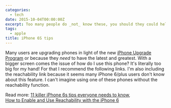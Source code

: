```yaml
---
categories:
  - tech
date: 2015-10-04T00:00:00Z
excerpt: Too many people do _not_ know these, you should they could help.
tags:
  - apple
title: iPhone 6S tips
---
```


Many users are upgrading phones in light of the new [iPhone Upgrade Program](http://www.apple.com/shop/iphone/iphone-upgrade-program) or because they _need_ to have the latest and greatest. With a bigger screen comes the issue of how do I use this phone? It's literally too big for my hand! For that I recommend the following links. I'm also including the reachability link because it seems many iPhone 6/plus users don't know about this feature. I can't imagine using one of these phones without the reachability function.

Read more: [11 killer iPhone 6s tips everyone needs to know](http://www.cultofmac.com/390109/iphone6s-tricks-tips/),  
[How to Enable and Use Reachability with the iPhone 6](http://www.tekrevue.com/tip/reachability-iphone-6/)
